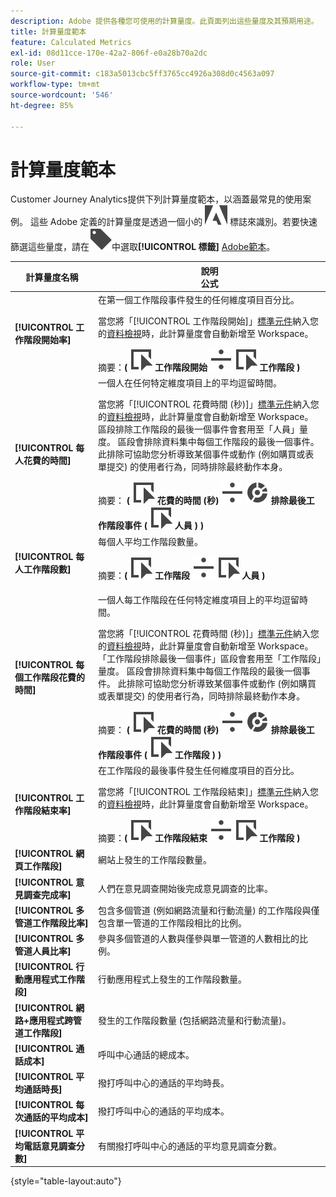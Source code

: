 ```yaml
---
description: Adobe 提供各種您可使用的計算量度。此頁面列出這些量度及其預期用途。
title: 計算量度範本
feature: Calculated Metrics
exl-id: 08d11cce-170e-42a2-806f-e0a28b70a2dc
role: User
source-git-commit: c183a5013cbc5ff3765cc4926a308d0c4563a097
workflow-type: tm+mt
source-wordcount: '546'
ht-degree: 85%

---
```


# 計算量度範本

Customer Journey Analytics提供下列計算量度範本，以涵蓋最常見的使用案例。 這些 Adobe 定義的計算量度是透過一個小的 ![AdobeLogoSmall](/help/assets/icons/AdobeLogoSmall.svg) 標誌來識別。若要快速篩選這些量度，請在![元件篩選器](/help/assets/icons/Label.svg)中選取&#x200B;**[!UICONTROL 標籤]** [Adobe範本](/help/components/overview.md#filter)。

| 計算量度名稱 | 說明<br/>公式 |
|---------|----------|
| **[!UICONTROL 工作階段開始率]** | 在第一個工作階段事件發生的任何維度項目百分比。<p>當您將「[!UICONTROL 工作階段開始]」[標準元件](/help/data-views/component-reference.md)納入您的[資料檢視](/help/data-views/create-dataview.md)時，此計算量度會自動新增至 Workspace。</p>摘要：**(** ![事件](/help/assets/icons/Event.svg) **工作階段開始** ![劃分](/help/assets/icons/Divide.svg) ![事件](/help/assets/icons/Event.svg) **工作階段** **)** |
| **[!UICONTROL 每人花費的時間]** | 一個人在任何特定維度項目上的平均逗留時間。<p>當您將「[!UICONTROL 花費時間 (秒)]」[標準元件](/help/data-views/component-reference.md)納入您的[資料檢視](/help/data-views/create-dataview.md)時，此計算量度會自動新增至 Workspace。區段排除工作階段的最後一個事件會套用至「人員」量度。 區段會排除資料集中每個工作階段的最後一個事件。 此排除可協助您分析導致某個事件或動作 (例如購買或表單提交) 的使用者行為，同時排除最終動作本身。</p>摘要： **(** ![事件](/help/assets/icons/Event.svg) **花費的時間 (秒)** ![劃分](/help/assets/icons/Divide.svg) ![分段](/help/assets/icons/Segmentation.svg) **排除最後工作階段事件 (** ![事件](/help/assets/icons/Event.svg) **人員 ) )** |
| **[!UICONTROL 每人工作階段數]** | 每個人平均工作階段數量。<p>摘要：**(** ![事件](/help/assets/icons/Event.svg) **工作階段** ![劃分](/help/assets/icons/Divide.svg) ![事件](/help/assets/icons/Event.svg) **人員** **)** |
| **[!UICONTROL 每個工作階段花費的時間]** | 一個人每工作階段在任何特定維度項目上的平均逗留時間。<p>當您將「[!UICONTROL 花費時間 (秒)]」[標準元件](/help/data-views/component-reference.md)納入您的[資料檢視](/help/data-views/create-dataview.md)時，此計算量度會自動新增至 Workspace。「工作階段排除最後一個事件」區段會套用至「工作階段」量度。 區段會排除資料集中每個工作階段的最後一個事件。 此排除可協助您分析導致某個事件或動作 (例如購買或表單提交) 的使用者行為，同時排除最終動作本身。</p>摘要： **(** ![事件](/help/assets/icons/Event.svg) **花費的時間 (秒)** ![劃分](/help/assets/icons/Divide.svg) ![分段](/help/assets/icons/Segmentation.svg) **排除最後工作階段事件 (** ![事件](/help/assets/icons/Event.svg) **工作階段 ) )** |
| **[!UICONTROL 工作階段結束率]** | 在工作階段的最後事件發生任何維度項目的百分比。 <p>當您將「[!UICONTROL 工作階段結束]」[標準元件](/help/data-views/component-reference.md)納入您的[資料檢視](/help/data-views/create-dataview.md)時，此計算量度會自動新增至 Workspace。</p>摘要：**(** ![事件](/help/assets/icons/Event.svg) **工作階段結束** ![劃分](/help/assets/icons/Divide.svg) ![事件](/help/assets/icons/Event.svg) **工作階段** **)** |
| **[!UICONTROL 網頁工作階段]** | 網站上發生的工作階段數量。 |
| **[!UICONTROL 意見調查完成率]** | 人們在意見調查開始後完成意見調查的比率。 |
| **[!UICONTROL 多管道工作階段比率]** | 包含多個管道 (例如網路流量和行動流量) 的工作階段與僅包含單一管道的工作階段相比的比例。 |
| **[!UICONTROL 多管道人員比率]** | 參與多個管道的人數與僅參與單一管道的人數相比的比例。 |
| **[!UICONTROL 行動應用程式工作階段]** | 行動應用程式上發生的工作階段數量。 |
| **[!UICONTROL 網路+應用程式跨管道工作階段]** | 發生的工作階段數量 (包括網路流量和行動流量)。 |
| **[!UICONTROL 通話成本]** | 呼叫中心通話的總成本。<!-- <p>Summary: Call length</p> --> |
| **[!UICONTROL 平均通話時長]** | 撥打呼叫中心的通話的平均時長。 |
| **[!UICONTROL 每次通話的平均成本]** | 撥打呼叫中心的通話的平均成本。 |
| **[!UICONTROL 平均電話意見調查分數]** | 有關撥打呼叫中心的通話的平均意見調查分數。 |

{style="table-layout:auto"}
